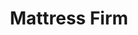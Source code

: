 ---
title: "Mattress Firm"
url: /kennesaw/mattress-firm-ernest-west-barrett-parkway-northwest/
shop: Betten
---
